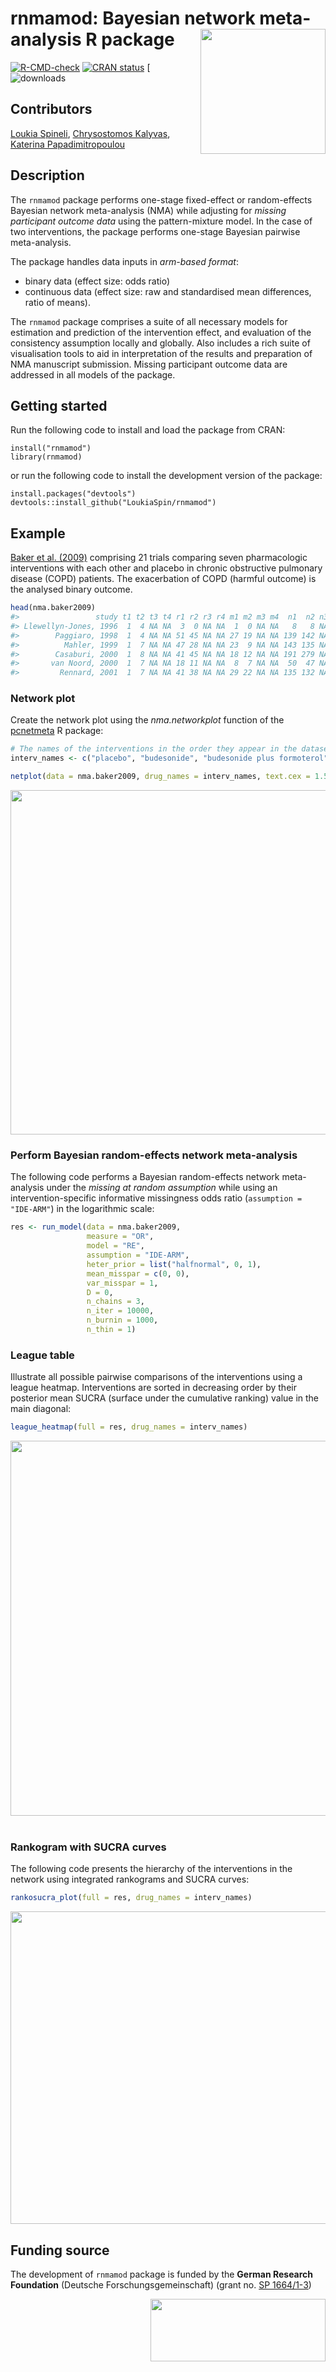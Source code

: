 
# rnmamod: Bayesian network meta-analysis R package   <img src="man/figures/hexsticker_rnmamod.png" align="right" width="200" />             

<!-- badges: start -->
[![R-CMD-check](https://github.com/LoukiaSpin/rnmamod/workflows/R-CMD-check/badge.svg)](https://github.com/LoukiaSpin/rnmamod/actions)
[![CRAN status](https://www.r-pkg.org/badges/version/rnmamod)](https://CRAN.R-project.org/package=rnmamod)
[![downloads](https://cranlogs.r-pkg.org/badges/grand-total/rnmamod)
<!-- badges: end -->
  

## Contributors

[Loukia Spineli](https://orcid.org/0000-0001-9515-582X), [Chrysostomos Kalyvas](https://orcid.org/0000-0003-0606-4518), [Katerina Papadimitropoulou](https://orcid.org/0000-0002-5732-4044)

## Description 

The `rnmamod` package performs one-stage fixed-effect or random-effects Bayesian network meta-analysis (NMA) while adjusting for *missing participant outcome data* using the pattern-mixture model. In the case of two interventions, the package performs one-stage Bayesian pairwise meta-analysis. 

The package handles data inputs in *arm-based format*:
- binary data (effect size: odds ratio)  
- continuous data (effect size: raw and standardised mean differences, ratio of means).

<!--- The pattern-mixture model allows the incorporation of the informative missingness odds ratio for binary outcomes, whilst the informative missingness difference of means and the informative missingness ratio of means for continuous outcomes. --->

The `rnmamod` package comprises a suite of all necessary models for estimation and prediction of the intervention effect, and evaluation of the consistency assumption locally and globally. Also includes a rich suite of visualisation tools to aid in interpretation of the results and preparation of NMA manuscript submission. 
Missing participant outcome data are addressed in all models of the package.

<!---that aid the interpretation and accommodation of the results in the submitted research work for publication. --->

## Getting started

Run the following code to install and load the package from CRAN:

    install("rnmamod")
    library(rnmamod)

or run the following code to install the development version of the package:

    install.packages("devtools")
    devtools::install_github("LoukiaSpin/rnmamod")

## Example

<!--- We will use the dataset of --->
[Baker et al. (2009)](https://pubmed.ncbi.nlm.nih.gov/19637942/) comprising 21 trials comparing seven pharmacologic interventions with each other and placebo in chronic obstructive pulmonary disease (COPD) patients. The exacerbation of COPD (harmful outcome) is the analysed binary outcome.

``` r
head(nma.baker2009)
#>                 study t1 t2 t3 t4 r1 r2 r3 r4 m1 m2 m3 m4  n1  n2 n3 n4
#> Llewellyn-Jones, 1996  1  4 NA NA  3  0 NA NA  1  0 NA NA   8   8 NA NA
#>        Paggiaro, 1998  1  4 NA NA 51 45 NA NA 27 19 NA NA 139 142 NA NA
#>          Mahler, 1999  1  7 NA NA 47 28 NA NA 23  9 NA NA 143 135 NA NA
#>        Casaburi, 2000  1  8 NA NA 41 45 NA NA 18 12 NA NA 191 279 NA NA
#>       van Noord, 2000  1  7 NA NA 18 11 NA NA  8  7 NA NA  50  47 NA NA
#>         Rennard, 2001  1  7 NA NA 41 38 NA NA 29 22 NA NA 135 132 NA NA
```

### Network plot

Create the network plot using the *nma.networkplot* function of the [pcnetmeta](https://CRAN.R-project.org/package=netmeta) R package:

``` r
# The names of the interventions in the order they appear in the dataset
interv_names <- c("placebo", "budesonide", "budesonide plus formoterol", "fluticasone", "fluticasone plus salmeterol", "formoterol", "salmeterol", "tiotropium")

netplot(data = nma.baker2009, drug_names = interv_names, text.cex = 1.5)
```

<div style="text-align: center"> 
<img src="man/figures/Network_Baker.png" width="800" height="551" align="center">
</div>

### Perform Bayesian random-effects network meta-analysis

The following code performs a Bayesian random-effects network meta-analysis under the *missing at random assumption* while using an intervention-specific informative missingness odds ratio (`assumption = "IDE-ARM"`) in the logarithmic scale:

``` r
res <- run_model(data = nma.baker2009,
                 measure = "OR",
                 model = "RE",
                 assumption = "IDE-ARM",
                 heter_prior = list("halfnormal", 0, 1),
                 mean_misspar = c(0, 0), 
                 var_misspar = 1,
                 D = 0,
                 n_chains = 3,
                 n_iter = 10000,
                 n_burnin = 1000,
                 n_thin = 1)
```

### League table

Illustrate all possible pairwise comparisons of the interventions using a league heatmap. Interventions are sorted in decreasing order by their posterior mean SUCRA (surface under the cumulative ranking) value in the main diagonal:

``` r
league_heatmap(full = res, drug_names = interv_names)
```

<div style="text-align: center"> 
 <img src="man/figures/League_Baker.png" width="850" height="600" align="center"> 
<!--- <img src="man/figures/League_Baker.png" width="70%" height="70%" align="center"> --->  
<!--- <img src="man/figures/League_Baker.png" width="70%" height="90%" align="center"> --->
</div>
<br/>

### Rankogram with SUCRA curves

The following code presents the hierarchy of the interventions in the network using integrated rankograms and SUCRA curves:

``` r
rankosucra_plot(full = res, drug_names = interv_names)
```

<div style="text-align: center"> 
 <img src="man/figures/Sucra_Baker.png" width="700" height="500" align="center"> 
<!--- <img src="man/figures/Sucra_Baker.png" width="70%" height="70%" align="center"> --->
<!--- <img src="man/figures/Sucra_Baker.png" width="70%" height="90%" align="center"> --->
</div>

## Funding source

The development of `rnmamod` package is funded by the **German Research Foundation** (Deutsche Forschungsgemeinschaft) (grant no. [SP 1664/1-3](https://gepris.dfg.de/gepris/projekt/339420617)) <div style="text-align: right"> <img src="man/figures/dfg_logo_schriftzug_blau_foerderung_en.png" width="280" height="100" align="right"></div>
